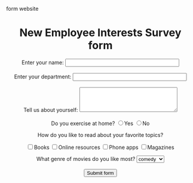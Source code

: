 form website

<!DOCTYPE HTML>
<!-- This is how HTML comments look like -->
<html>
<!-- the title will appear on the page-->
<head>
<title>Emp Interest Survey </title>
</head>
<body>
<!-- as it is a survey form, we will need to submit the details, hence we use form -->
<!-- We can give absolute url, or relative url like /nextpage.jsp, and specify POST or GET method -->
<form action="http://google.co.in">
<!-- If we remove this, every thing will move to the left of the page-->
<div align="center">
<!--Adds a heading to the form-->
<h1>New Employee Interests Survey form</h1>
Enter your name:
<!-- Input type text for small texts, specify size -->
<input type="text" name="UserName" size=35 maxlength=35 value="">
<!--Adds spaces - remove and see what happens -->
</br></br>
Enter your department:
<input type="text" name="Deptt" size=35 maxlength=35 value=""> </br> </br>
Tell us about yourself:
<!-- For writing lot of text like descriptions with text wrapping,
if you dont want text wrapping, you can add wrap = "off" (horizontal scrollbar -->
<textarea name="Comments" cols=30 rows=4></textarea> </br> </br>
Do you exercise at home?
<!-- Radio buttons help you choose one out of the many values -->
<input type="radio" name="exe" value=1>Yes
<input type="radio" name="exe" value=2>No
</p>
How do you like to read about your favorite topics?
<p>
<!--Checkbox lets you select multiple options -->
<input type="checkbox" name="Books">Books
<input type="checkbox" name="Web">Online resources
<input type="checkbox" name="Phone apps">Phone apps
<input type="checkbox" name="Magazines">Magazines
</p>
What genre of movies do you like most?
<!--Select box lets you choose one of the multiple dropdown options-->
<select name="moviepref" ><option>
<option value=1 selected = "true">comedy
<option value=2 >romance
<option value=3 >Laugh
<option value=4 >horror
<option value=5 >biopic
</select>
</br></br>
<!--submits the information entered in the form by the user -->
<input type=submit value="Submit form">
</div>
</form>
</body>
</html>
